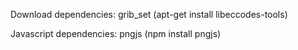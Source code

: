 Download dependencies:
grib_set (apt-get install libeccodes-tools)

Javascript dependencies:
pngjs (npm install pngjs)
